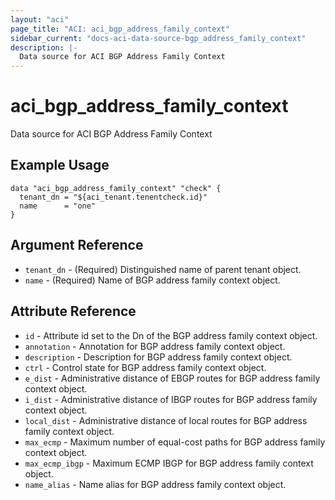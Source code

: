 ```yaml
---
layout: "aci"
page_title: "ACI: aci_bgp_address_family_context"
sidebar_current: "docs-aci-data-source-bgp_address_family_context"
description: |-
  Data source for ACI BGP Address Family Context
---
```


# aci_bgp_address_family_context

Data source for ACI BGP Address Family Context

## Example Usage

```hcl
data "aci_bgp_address_family_context" "check" {
  tenant_dn = "${aci_tenant.tenentcheck.id}"
  name      = "one"
}
```

## Argument Reference

- `tenant_dn` - (Required) Distinguished name of parent tenant object.
- `name` - (Required) Name of BGP address family context object.

## Attribute Reference

- `id` - Attribute id set to the Dn of the BGP address family context object.
- `annotation` - Annotation for BGP address family context object.
- `description` - Description for BGP address family context object.
- `ctrl` - Control state for BGP address family context object.
- `e_dist` - Administrative distance of EBGP routes for BGP address family context object.
- `i_dist` - Administrative distance of IBGP routes for BGP address family context object.
- `local_dist` - Administrative distance of local routes for BGP address family context object.
- `max_ecmp` - Maximum number of equal-cost paths for BGP address family context object.
- `max_ecmp_ibgp` - Maximum ECMP IBGP for BGP address family context object.
- `name_alias` - Name alias for BGP address family context object.
